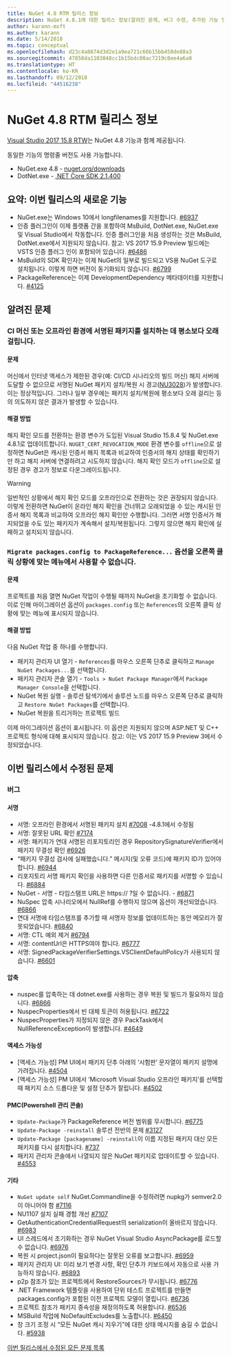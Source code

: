 ```yaml
---
title: NuGet 4.8 RTM 릴리스 정보
description: NuGet 4.8.1에 대한 릴리스 정보(알려진 문제, 버그 수정, 추가된 기능 및 DCR 포함)
author: karann-msft
ms.author: karann
ms.date: 5/14/2018
ms.topic: conceptual
ms.openlocfilehash: d23c4a8874d3d2e1a9ea721c66b15bb458de88a3
ms.sourcegitcommit: 47858da1103848cc1b15bdc00ac7219c0ee4a6a0
ms.translationtype: HT
ms.contentlocale: ko-KR
ms.lasthandoff: 09/12/2018
ms.locfileid: "44516238"
---
```

# <a name="nuget-48-rtm-release-notes"></a>NuGet 4.8 RTM 릴리스 정보

[Visual Studio 2017 15.8 RTW](https://www.visualstudio.com/news/releasenotes/vs2017-relnotes)는 NuGet 4.8 기능과 함께 제공됩니다.

동일한 기능의 명령줄 버전도 사용 가능합니다.
* NuGet.exe 4.8 - [nuget.org/downloads](https://nuget.org/downloads)
* DotNet.exe - [.NET Core SDK 2.1.400](https://www.microsoft.com/net/download/visual-studio-sdks)


## <a name="summary-whats-new-in-this-release"></a>요약: 이번 릴리스의 새로운 기능
* NuGet.exe는 Windows 10에서 longfilenames를 지원합니다. [#6937](https://github.com/NuGet/Home/issues/6937)
* 인증 플러그인이 이제 플랫폼 간을 포함하여 MsBuild, DotNet.exe, NuGet.exe 및 Visual Studio에서 작동합니다. 인증 플러그인을 처음 생성하는 것은 MsBuild, DotNet.exe에서 지원되지 않습니다. 참고: VS 2017 15.9 Preview 빌드에는 VSTS 인증 플러그 인이 포함되어 있습니다. [#6486](https://github.com/NuGet/Home/issues/6486)
* MsBuild의 SDK 확인자는 이제 NuGet의 일부로 빌드되고 VS용 NuGet 도구로 설치됩니다. 이렇게 하면 버전이 동기화되지 않습니다. [#6799](https://github.com/NuGet/Home/issues/6799)
* PackageReference는 이제 DevelopmentDependency 메타데이터를 지원합니다. [#4125](https://github.com/NuGet/Home/issues/4125)

## <a name="known-issues"></a>알려진 문제
### <a name="installing-signed-packages-on-a-ci-machine-or-in-an-offline-environment-takes-longer-than-usual"></a>CI 머신 또는 오프라인 환경에 서명된 패키지를 설치하는 데 평소보다 오래 걸립니다.

#### <a name="issue"></a>문제
머신에서 인터넷 액세스가 제한된 경우(예: CI/CD 시나리오의 빌드 머신) 해지 서버에 도달할 수 없으므로 서명된 NuGet 패키지 설치/복원 시 경고([NU3028](https://docs.microsoft.com/en-us/nuget/reference/errors-and-warnings/nu3028))가 발생합니다. 이는 정상적입니다. 그러나 일부 경우에는 패키지 설치/복원에 평소보다 오래 걸리는 등의 의도하지 않은 결과가 발생할 수 있습니다.

#### <a name="workaround"></a>해결 방법
해지 확인 모드를 전환하는 환경 변수가 도입된 Visual Studio 15.8.4 및 NuGet.exe 4.8.1로 업데이트합니다.
`NUGET_CERT_REVOCATION_MODE` 환경 변수를 `offline`으로 설정하면 NuGet은 캐시된 인증서 해지 목록과 비교하여 인증서의 해지 상태를 확인하기만 하고 해지 서버에 연결하려고 시도하지 않습니다. 해지 확인 모드가 `offline`으로 설정된 경우 경고가 정보로 다운그레이드됩니다.

> [!Warning]
> 일반적인 상황에서 해지 확인 모드를 오프라인으로 전환하는 것은 권장되지 않습니다. 이렇게 전환하면 NuGet이 온라인 해지 확인을 건너뛰고 오래되었을 수 있는 캐시된 인증서 해지 목록과 비교하여 오프라인 해지 확인만 수행합니다. 그러면 서명 인증서가 해지되었을 수도 있는 패키지가 계속해서 설치/복원됩니다. 그렇지 않으면 해지 확인에 실패하고 설치되지 않습니다.

### <a name="the-migrate-packagesconfig-to-packagereference-option-is-not-available-in-the-right-click-context-menu"></a>`Migrate packages.config to PackageReference...` 옵션을 오른쪽 클릭 상황에 맞는 메뉴에서 사용할 수 없습니다.

#### <a name="issue"></a>문제

프로젝트를 처음 열면 NuGet 작업이 수행될 때까지 NuGet을 초기화할 수 없습니다. 이로 인해 마이그레이션 옵션이 `packages.config` 또는 `References`의 오른쪽 클릭 상황에 맞는 메뉴에 표시되지 않습니다.

#### <a name="workaround"></a>해결 방법

다음 NuGet 작업 중 하나를 수행합니다.
* 패키지 관리자 UI 열기 - `References`를 마우스 오른쪽 단추로 클릭하고 `Manage NuGet Packages...`를 선택합니다.
* 패키지 관리자 콘솔 열기 - `Tools > NuGet Package Manager`에서 `Package Manager Console`을 선택합니다.
* NuGet 복원 실행 - 솔루션 탐색기에서 솔루션 노드를 마우스 오른쪽 단추로 클릭하고 `Restore NuGet Packages`를 선택합니다.
* NuGet 복원을 트리거하는 프로젝트 빌드

이제 마이그레이션 옵션이 표시됩니다. 이 옵션은 지원되지 않으며 ASP.NET 및 C++ 프로젝트 형식에 대해 표시되지 않습니다.
참고: 이는 VS 2017 15.9 Preview 3에서 수정되었습니다.

## <a name="issues-fixed-in-this-release"></a>이번 릴리스에서 수정된 문제

### <a name="bugs"></a>버그
#### <a name="signing"></a>서명
* 서명: 오프라인 환경에서 서명된 패키지 설치 [#7008](https://github.com/NuGet/Home/issues/7008) -4.8.1에서 수정됨
* 서명: 잘못된 URL 확인 [#7174](https://github.com/NuGet/Home/issues/7174)
* 서명: 패키지가 연대 서명된 리포지토리인 경우 RepositorySignatureVerifier에서 패키지 무결성 확인 [#6926](https://github.com/NuGet/Home/issues/6926)
* “패키지 무결성 검사에 실패했습니다.” 메시지(및 오류 코드)에 패키지 ID가 있어야 합니다. [#6944](https://github.com/NuGet/Home/issues/6944)
* 리포지토리 서명 패키지 확인을 사용하면 다른 인증서로 패키지를 서명할 수 있습니다. [#6884](https://github.com/NuGet/Home/issues/6884)
* NuGet - 서명 - 타임스탬프 URL은 https:// ?일 수 없습니다. - [#6871](https://github.com/NuGet/Home/issues/6871)
* NuSpec 압축 시나리오에서 NullRef를 수행하지 않으며 옵션이 개선되었습니다. [#6866](https://github.com/NuGet/Home/issues/6866)
* 연대 서명에 타임스탬프를 추가할 때 서명자 정보를 업데이트하는 동안 메모리가 잘못되었습니다. [#6840](https://github.com/NuGet/Home/issues/6840)
* 서명: CTL 예외 제거 [#6794](https://github.com/NuGet/Home/issues/6794)
* 서명: contentUrl은 HTTPS여야 합니다. [#6777](https://github.com/NuGet/Home/issues/6777)
* 서명: SignedPackageVerifierSettings.VSClientDefaultPolicy가 사용되지 않습니다. [#6601](https://github.com/NuGet/Home/issues/6601)


#### <a name="pack"></a>압축
* nuspec를 압축하는 데 dotnet.exe를 사용하는 경우 복원 및 빌드가 필요하지 않습니다. [#6866](https://github.com/NuGet/Home/issues/6866)
* NuspecProperties에서 빈 대체 토큰이 허용됩니다. [#6722](https://github.com/NuGet/Home/issues/6722)
* NuspecProperties가 지정되지 않은 경우 PackTask에서 NullReferenceException이 발생합니다. [#4649](https://github.com/NuGet/Home/issues/4649)

#### <a name="accessibility"></a>액세스 가능성
* [액세스 가능성] PM UI에서 패키지 단추 아래의 ‘시험판’ 문자열이 패키지 설명에 가려집니다. [#4504](https://github.com/NuGet/Home/issues/4504)
* [액세스 가능성] PM UI에서 ‘Microsoft Visual Studio 오프라인 패키지’를 선택할 때 패키지 소스 드롭다운 및 설정 단추가 잘립니다. [#4502](https://github.com/NuGet/Home/issues/4502)

#### <a name="powershell-management-console-pmc"></a>PMC(Powershell 관리 콘솔)
* `Update-Package`가 PackageReference 버전 범위를 무시합니다. [#6775](https://github.com/NuGet/Home/issues/6775)
* `Update-Package -reinstall` 솔루션 전반의 문제 [#3127](https://github.com/NuGet/Home/issues/3127)
* `Update-Package [packagename] -reinstall`이 이름 지정된 패키지 대신 모든 패키지를 다시 설치합니다. [#737](https://github.com/NuGet/Home/issues/737)
* 패키지 관리자 콘솔에서 나열되지 않은 NuGet 패키지로 업데이트할 수 있습니다. [#4553](https://github.com/NuGet/Home/issues/4553)

#### <a name="misc"></a>기타
* `NuGet update self` NuGet.Commandline을 수정하려면 nupkg가 semver2.0이 아니어야 함 [#7116](https://github.com/NuGet/Home/issues/7116)
* NU1107 설치 실패 경험 개선 [#7107](https://github.com/NuGet/Home/issues/7107)
* GetAuthenticationCredentialRequest의 serialization이 올바르지 않습니다. [#6983](https://github.com/NuGet/Home/issues/6983)
* UI 스레드에서 초기화하는 경우 NuGet Visual Studio AsyncPackage를 로드할 수 없습니다. [#6976](https://github.com/NuGet/Home/issues/6976)
* 복원 시 project.json이 필요하다는 잘못된 오류를 보고합니다. [#6959](https://github.com/NuGet/Home/issues/6959)
* 패키지 관리자 UI: 미리 보기 변경 사항, 확인 단추가 키보드에서 자동으로 사용 가능하지 않습니다. [#6893](https://github.com/NuGet/Home/issues/6893)
* p2p 참조가 있는 프로젝트에서 RestoreSources가 무시됩니다. [#6776](https://github.com/NuGet/Home/issues/6776)
* .NET Framework 템플릿을 사용하여 단위 테스트 프로젝트를 만들면 packages.config가 포함된 이전 프로젝트 모델이 열립니다. [#6736](https://github.com/NuGet/Home/issues/6736)
* 프로젝트 참조가 패키지 종속성을 재정의하도록 허용합니다. [#6536](https://github.com/NuGet/Home/issues/6536)
* MSBuild 작업에 NoDefaultExcludes를 노출합니다. [#6450](https://github.com/NuGet/Home/issues/6450)
* 창 크기 조정 시 “모든 NuGet 캐시 지우기”에 대한 상태 메시지를 숨길 수 없습니다. [#5938](https://github.com/NuGet/Home/issues/5938)


[이번 릴리스에서 수정된 모든 문제 목록](https://github.com/NuGet/Home/issues?q=is%3Aissue+is%3Aclosed+milestone%3A%224.8")
